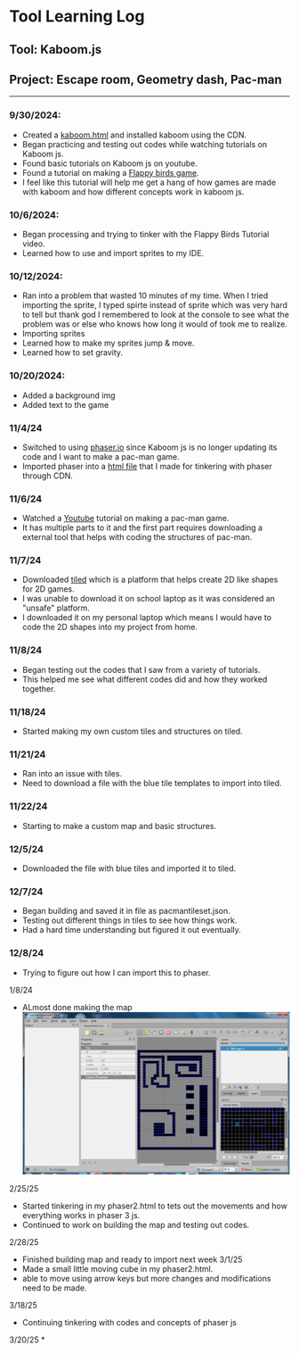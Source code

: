 # Tool Learning Log

## Tool: **Kaboom.js**

## Project: **Escape room, Geometry dash, Pac-man**

---
### 9/30/2024:
* Created a [kaboom.html](kaboom.html) and installed kaboom using the CDN.
* Began practicing and testing out codes while watching tutorials on Kaboom js.
* Found basic tutorials on Kaboom js on youtube.
* Found a tutorial on making a [Flappy birds game](https://www.youtube.com/watch?v=hgReGsh5xVU).
* I feel like this tutorial will help me get a hang of how games are made with kaboom and how different concepts work in kaboom js.
### 10/6/2024:
* Began processing and trying to tinker with the Flappy Birds Tutorial video.
* Learned how to use and import sprites to my IDE.

### 10/12/2024:
* Ran into a problem that wasted 10 minutes of my time. When I tried importing the sprite, I typed spirte instead of sprite which was very hard to tell but thank god I remembered to look at the console to see what the problem was or else who knows how long it would of took me to realize.
* Importing sprites
* Learned how to make my sprites jump & move.
* Learned how to set gravity.

### 10/20/2024:
* Added a background img
* Added text to the game

### 11/4/24
* Switched to using [phaser.io](https://phaser.io/) since Kaboom js is no longer updating its code and I want to make a pac-man game.
* Imported phaser into a [html file](phaser.html) that I made for tinkering with phaser through CDN.

### 11/6/24
* Watched a [Youtube](https://www.youtube.com/watch?v=Oix_2NqrdRQ) tutorial on making a pac-man game.
* It has multiple parts to it and the first part requires downloading a external tool that helps with coding the structures of pac-man.

### 11/7/24
* Downloaded [tiled](https://www.mapeditor.org/download.html) which is a platform that helps create 2D like shapes for 2D games.
* I was unable to download it on school laptop as it was considered an "unsafe" platform.
* I downloaded it on my personal laptop which means I would have to code the 2D shapes into my project from home.

### 11/8/24
* Began testing out the codes that I saw from a variety of tutorials.
* This helped me see what different codes did and how they worked together.

### 11/18/24
* Started making my own custom tiles and structures on tiled.

### 11/21/24
* Ran into an issue with tiles.
* Need to download a file with the blue tile templates to import into tiled.

### 11/22/24
* Starting to make a custom map and basic structures.

### 12/5/24
* Downloaded the file with blue tiles and imported it to tiled.

### 12/7/24
* Began building and saved it in file as pacmantileset.json.
* Testing out different things in tiles to see how things work.
* Had a hard time understanding but figured it out eventually.

### 12/8/24
* Trying to figure out how I can import this to phaser.

1/8/24
* ALmost done making the map
![alt text](image.png)

2/25/25
* Started tinkering in my phaser2.html to tets out the movements and how everything works in phaser 3 js.
* Continued to work on building the map and testing out codes.

2/28/25
* Finished building map and ready to import next week
3/1/25
* Made a small little moving cube in my phaser2.html.
* able to move using arrow keys but more changes and modifications need to be made.

3/18/25
* Continuing tinkering with codes and concepts of phaser js

3/20/25
*


<!--
* Links you used today (websites, videos, etc)
* Things you tried, progress you made, etc
* Challenges, a-ha moments, etc
* Questions you still have
* What you're going to try next
-->
